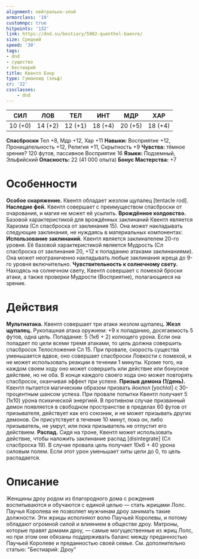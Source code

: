 ```yaml
---
alignment: нейтрально-злой
armorclass: '19'
customnpc: true
hitpoints: '132'
link: https://dnd.su/bestiary/5902-quenthel-baenre/
size: Средний
speed: '30'
tags:
- dnd
- существо
- бестиарий
title: Квентл Бэнр
type: Гуманоид (эльф)
cr: '22'
cssclasses:
    - dnd
---
```



| СИЛ | ЛОВ | ТЕЛ | ИНТ | МДР | ХАР |
|---|---|---|---|---|---|
| 10 (+0) | 14 (+2) | 12 (+1) | 18 (+4) | 20 (+5) | 18 (+4) |
**Спасброски** Тел +8, Мдр +12, Хар +11
**Навыки:** Восприятие +12, Проницательность +12, Религия +11, Скрытность +9
**Чувства:** тёмное зрение? 120 футов, пассивное Восприятие 16
**Языки:** Подземный, Эльфийский
**Опасность:** 22 (41 000 опыта)
**Бонус Мастерства:** +7


# Особенности
**Особое снаряжение.** Квентл обладает жезлом щупалец [tentacle rod].
**Наследие фей.** Квентл совершает с преимуществом спасброски от очарования, и магия не может её усыпить.
**Врождённое колдовство.** Базовой характеристикой для врождённых заклинаний Квентл является Харизма (Сл спасброска от заклинания 15). Она может накладывать следующие заклинания, не нуждаясь в материальных компонентах:
**Использование заклинаний.** Квентл является заклинателем 20-го уровня. Её базовой характеристикой является Мудрость (Сл спасброска от заклинания 20, +12 к попаданию атаками заклинаниями). Она может неограниченно накладывать любые заклинания жреца до 9-го уровня включительно.
**Чувствительность к солнечному свету.** Находясь на солнечном свету, Квентл совершает с помехой броски атаки, а также проверки Мудрости (Восприятие), полагающиеся на зрение.


# Действия
**Мультиатака.** Квентл совершает три атаки жезлом щупалец.
**Жезл щупалец.** Рукопашная атака оружием: +9 к попаданию, досягаемость 5 футов, одна цель. Попадание: 5 (1к6 + 2) колющего урона. Если она попадает по цели всеми тремя атаками, то цель должна совершить спасбросок Телосложения Сл 15. При провале, скорость существа уменьшается вдвое, оно совершает спасброски Ловкости с помехой, и не может использовать реакции в течении 1 минуты. Кроме того, на каждом своем ходу оно может совершить или действие или бонусное действие, но не оба. В конце каждого своего хода оно может повторять спасбросок, оканчивая эффект при успехе.
**Призыв демона (1/день).** Квентл пытается магическим образом призвать йоклол [yochlol] с 30-процентным шансом успеха. При провале попытки Квентл получает 5 (1к10) урона психической энергией. В противном случае призванный демон появляется в свободном пространстве в пределах 60 футов от призывателя, действует как его союзник, и не может призывать других демонов. Он присутствует в течение 10 минут, пока он, либо призыватель, не умрут, или пока призыватель не отпустит его действием.
**Распад.** Сидя на троне, Квентл может использовать действие, чтобы наложить заклинание распад [disintegrate] (Сл спасброска 19). В случае провала цель получает 10к6 + 40 урона силовым полем. Если этот урон уменьшает хиты цели до 0, то цель распадается.


# Описание
Женщины дроу родом из благородного дома с рождения воспитываются и обучаются с единой целью — стать жрицами Лолс. Паучья Королева не позволяет мужчинам дроу занимать такие должности. Эти жрицы исполняют волю Паучьей Королевы, и потому обладают огромной силой и влиянием в обществе дроу. Матроны, которые правят домами дроу, — самые могущественные из жриц Лолс, но при этом они обязаны поддерживать баланс между преданностью Паучьей Королеве и преданностью своей семье. См. дополнительно статью: "Бестиарий: Дроу"